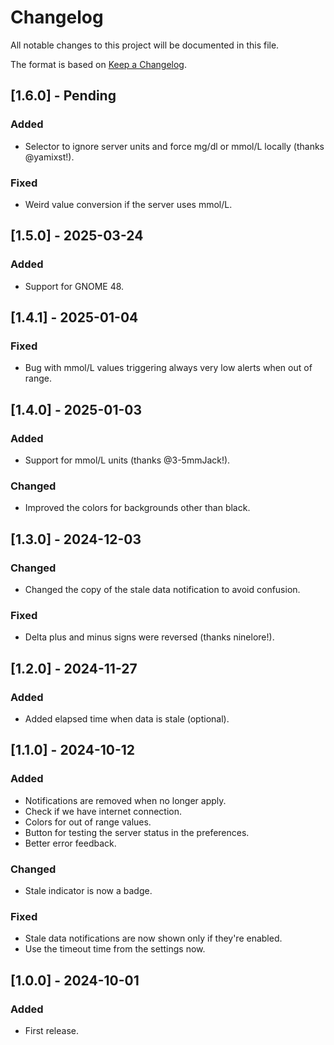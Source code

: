 # Changelog

All notable changes to this project will be documented in this file.

The format is based on [Keep a Changelog](https://keepachangelog.com/en/1.0.0/).

## [1.6.0] - Pending
### Added
- Selector to ignore server units and force mg/dl or mmol/L locally (thanks @yamixst!).

### Fixed
- Weird value conversion if the server uses mmol/L.

## [1.5.0] - 2025-03-24
### Added
- Support for GNOME 48.

## [1.4.1] - 2025-01-04
### Fixed
- Bug with mmol/L values triggering always very low alerts when out of range.

## [1.4.0] - 2025-01-03
### Added
- Support for mmol/L units (thanks @3-5mmJack!).

### Changed
- Improved the colors for backgrounds other than black.

## [1.3.0] - 2024-12-03
### Changed
- Changed the copy of the stale data notification to avoid confusion.

### Fixed
- Delta plus and minus signs were reversed (thanks ninelore!).

## [1.2.0] - 2024-11-27
### Added
- Added elapsed time when data is stale (optional).

## [1.1.0] - 2024-10-12
### Added
- Notifications are removed when no longer apply.
- Check if we have internet connection.
- Colors for out of range values.
- Button for testing the server status in the preferences.
- Better error feedback.

### Changed
- Stale indicator is now a badge.

### Fixed
- Stale data notifications are now shown only if they're enabled.
- Use the timeout time from the settings now.

## [1.0.0] - 2024-10-01
### Added
- First release.
